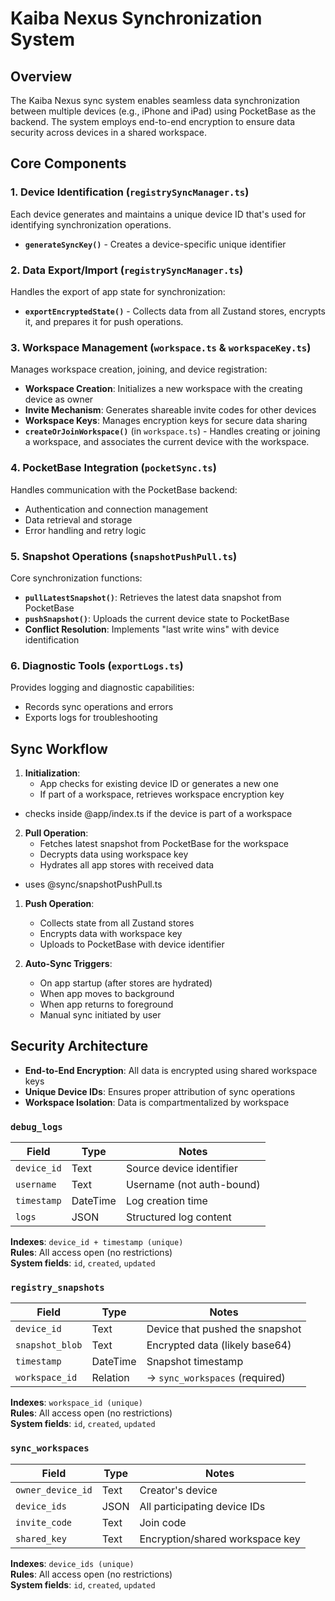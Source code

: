 # Kaiba Nexus Synchronization System

## Overview

The Kaiba Nexus sync system enables seamless data synchronization between multiple devices (e.g., iPhone and iPad) using PocketBase as the backend. The system employs end-to-end encryption to ensure data security across devices in a shared workspace.

## Core Components

### 1. Device Identification (`registrySyncManager.ts`)

Each device generates and maintains a unique device ID that's used for identifying synchronization operations.

- **`generateSyncKey()`** - Creates a device-specific unique identifier

### 2. Data Export/Import (`registrySyncManager.ts`)

Handles the export of app state for synchronization:

- **`exportEncryptedState()`** - Collects data from all Zustand stores, encrypts it, and prepares it for push operations.

### 3. Workspace Management (`workspace.ts` & `workspaceKey.ts`)

Manages workspace creation, joining, and device registration:

- **Workspace Creation**: Initializes a new workspace with the creating device as owner
- **Invite Mechanism**: Generates shareable invite codes for other devices
- **Workspace Keys**: Manages encryption keys for secure data sharing
- **`createOrJoinWorkspace()`** (in `workspace.ts`) - Handles creating or joining a workspace, and associates the current device with the workspace.

### 4. PocketBase Integration (`pocketSync.ts`)

Handles communication with the PocketBase backend:

- Authentication and connection management
- Data retrieval and storage
- Error handling and retry logic

### 5. Snapshot Operations (`snapshotPushPull.ts`)

Core synchronization functions:

- **`pullLatestSnapshot()`**: Retrieves the latest data snapshot from PocketBase
- **`pushSnapshot()`**: Uploads the current device state to PocketBase
- **Conflict Resolution**: Implements "last write wins" with device identification

### 6. Diagnostic Tools (`exportLogs.ts`)

Provides logging and diagnostic capabilities:

- Records sync operations and errors
- Exports logs for troubleshooting

## Sync Workflow

1. **Initialization**:
   - App checks for existing device ID or generates a new one
   - If part of a workspace, retrieves workspace encryption key
- checks inside @app/index.ts if the device is part of a workspace

2. **Pull Operation**:
   - Fetches latest snapshot from PocketBase for the workspace
   - Decrypts data using workspace key
   - Hydrates all app stores with received data
- uses @sync/snapshotPushPull.ts

1. **Push Operation**:
   - Collects state from all Zustand stores
   - Encrypts data with workspace key
   - Uploads to PocketBase with device identifier

2. **Auto-Sync Triggers**:
   - On app startup (after stores are hydrated)
   - When app moves to background
   - When app returns to foreground
   - Manual sync initiated by user

## Security Architecture

- **End-to-End Encryption**: All data is encrypted using shared workspace keys
- **Unique Device IDs**: Ensures proper attribution of sync operations
- **Workspace Isolation**: Data is compartmentalized by workspace


### `debug_logs`

| Field        | Type     | Notes                         |
|--------------|----------|-------------------------------|
| `device_id`  | Text     | Source device identifier      |
| `username`   | Text     | Username (not auth-bound)     |
| `timestamp`  | DateTime | Log creation time             |
| `logs`       | JSON     | Structured log content        |

**Indexes**: `device_id + timestamp (unique)`  
**Rules**: All access open (no restrictions)  
**System fields**: `id`, `created`, `updated`

### `registry_snapshots`

| Field           | Type       | Notes                          |
|------------------|------------|--------------------------------|
| `device_id`      | Text       | Device that pushed the snapshot |
| `snapshot_blob`  | Text       | Encrypted data (likely base64)  |
| `timestamp`      | DateTime   | Snapshot timestamp              |
| `workspace_id`   | Relation   | → `sync_workspaces` (required) |

**Indexes**: `workspace_id (unique)`  
**Rules**: All access open (no restrictions)  
**System fields**: `id`, `created`, `updated`

### `sync_workspaces`

| Field             | Type   | Notes                                |
|------------------|--------|--------------------------------------|
| `owner_device_id` | Text   | Creator's device                     |
| `device_ids`      | JSON   | All participating device IDs         |
| `invite_code`     | Text   | Join code                            |
| `shared_key`      | Text   | Encryption/shared workspace key      |

**Indexes**: `device_ids (unique)`  
**Rules**: All access open (no restrictions)  
**System fields**: `id`, `created`, `updated`